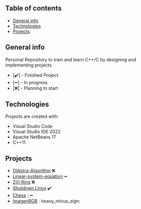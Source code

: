## Table of contents
* [General info](#general-info)
* [Technologies](#technologies)
* [Projects](#projects)

## General info
Personal Repository to train and learn C++/C by designing and implementing projects
* [:heavy_check_mark:] - Finished Project
* [:heavy_minus_sign:] - In progress
* [:x:] - Planning to start
## Technologies
Projects are created with:
* Visual Studio Code
* Visual Studio IDE 2022
* Apache NetBeans 17
* C++11
	
## Projects
* [Dijkstra-Algorithm](Dijkstra-Algorithm)  :x:
* [Linear-system-equation](Linear-system-equation) :heavy_minus_sign:
* [Z[i] Ring](Z[i]) :x:
* [Shutdown Linux](Apagar-Linux) :heavy_check_mark:
* [Chess](Chess) : :heavy_minus_sign:
* [ImagenRGB](ImagenRGB) : heavy_minus_sign:

